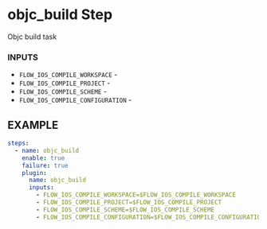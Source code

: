 
# objc_build Step
Objc build task

### INPUTS
* `FLOW_IOS_COMPILE_WORKSPACE` - 
* `FLOW_IOS_COMPILE_PROJECT` - 
* `FLOW_IOS_COMPILE_SCHEME` - 
* `FLOW_IOS_COMPILE_CONFIGURATION` - 

## EXAMPLE 

```yml
steps:
  - name: objc_build
    enable: true
    failure: true
    plugin:
      name: objc_build
      inputs:
        - FLOW_IOS_COMPILE_WORKSPACE=$FLOW_IOS_COMPILE_WORKSPACE
        - FLOW_IOS_COMPILE_PROJECT=$FLOW_IOS_COMPILE_PROJECT
        - FLOW_IOS_COMPILE_SCHEME=$FLOW_IOS_COMPILE_SCHEME
        - FLOW_IOS_COMPILE_CONFIGURATION=$FLOW_IOS_COMPILE_CONFIGURATION
```
